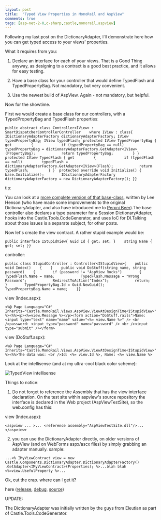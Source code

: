 ```yaml
---
layout: post
title:  "Typed View Properties in MonoRail and AspView"
comments: true
tags: [asp-net-2-0,c-sharp,castle,monorail,aspview]
---
```



Following my last post on the DictionaryAdapter, I'll demonstrate here how you can get typed access to your views' properties.



What it requires from you:

1. Declare an interface for each of your views. That is a Good Thing anyway, as designing to a contract is a good best practice, and it allows for easy testing.

2. Have a base class for your controller that would define TypedFlash and TypedPropertyBag. Not mandatory, but very convenient.

3. Use the newest build of AspView. Again - not mandatory, but helpful.



Now for the showtime.

First we would create a base class for our controllers, with a TypedPropertyBag and TypedFlash properties:

```
public abstract class Controller<IView> : SmartDispatcherControllerController    where IView : class{    IDictionaryAdapterFactory dictionaryAdapterFactory; IView typedPropertyBag; IView typedFlash; protected IView TypedPropertyBag { get         {             if (typedPropertyBag == null)         typedPropertyBag = dictionaryAdapterFactory.GetAdapter<IView>(PropertyBag);            return typedPropertyBag;         } }  protected IView TypedFlash { get         {             if (typedFlash == null)         typedFlash = dictionaryAdapterFactory.GetAdapter<IView>(Flash);            return typedFlash;         } }  protected override void Initialize() { base.Initialize();        IDictionaryAdapterFactory dictionaryAdapterFactory = new DictionaryAdapterFactory(); }}
```



tip:

You can look at a [more complete version of that base-class](http://using.castleproject.org/display/Contrib/Castle.Tools.CodeGenerator), written by Lee Henson (who have made some improvements to the original DictionaryAdapter, and also have introduced me to [Peroni Beer](http://www.peroniitaly.com/)).The base controller also declares a type parameter for a Session DictionaryAdapter, hooks into the Castle.Tools.CodeGenerator, and uses IoC for DI.Talking about those issues is a separate subject, for other posts.



Now let's create the view contract. A rather stupid example would be:

```
public interface IStupidView{ Guid Id { get; set; }    string Name { get; set; }}
```



controller:

```
public class StupidController : Controller<IStupidView>{    public void Index()    {    }    public void DoStuff(string name, string password)    {        if (password != "AspView Rocks")        {            TypedFlash.Name = name;            TypedFlash.Message = "Wrong Password";            RedirectToAction("Index");            return;        }        TypedPropertyBag.Id = Guid.NewGuid();        TypedPropertyBag.Name = name;    }}
```



view (Index.aspx):

```
<%@ Page Language="C#" Inherits="Castle.MonoRail.Views.AspView.ViewAtDesignTime<IStupidView>" %><%%><p><%=view.Message %></p><form action="DoStuff.rails">Name: <input type="text" name="name" value="<%= view.Name %>" /> <br />password: <input type="password" name="password" /> <br /><input type="submit" /></form>
```



view (DoStuff.aspx):

```
<%@ Page Language="C#" Inherits="Castle.MonoRail.Views.AspView.ViewAtDesignTime<IStupidView>" %><%%>The data was: <br />Id: <%= view.Id %>, Name: <%= view.Name %>
```



Look at the intellisense (and at my ultra-cool black color scheme):

![TypedView intellisense](http://kenegozi.com/Blog/uploaded/WindowsLiveWriter/TypedViewPropertiesinMonoRailandAspView_11288/8d0b77d0-63d6-4e46-b355-c87ae31e5ca4.png)





Things to notice:

1. Do not forget to reference the Assembly that has the view interface declaration. On the test site within aspview's source repository the interface is declared in the Web project (AspViewTestSite), so the web.config has this:

view (Index.aspx):

```
<aspview ... >... <reference assembly="AspViewTestSite.dll"/>...</aspview>
```



2. you can use the DictionaryAdapter directly, on older versions of AspView (and on WebForms aspx/ascx files) by simply grabbing an adapter manually. sample:

```
...<% IMyViewContract view = new Castle.Components.DictionaryAdapter.DictionaryAdapterFactory()       .GetAdapter<IMyViewContract>(Properties); %>...blah blah <%=view.UsefulProperty %>...
```

Ok, cut the crap. where can I get it?

here ([release](http://kenegozi.com/Blog/Files/download.aspx?filename=AspView_1.0.3.324_Release.zip), [debug](http://kenegozi.com/Blog/Files/download.aspx?filename=AspView_1.0.3.324_Debug.zip), [source](http://svn.castleproject.org:8080/svn/castlecontrib/viewengines/aspview/trunk/))



UPDATE:

The DictionaryAdapter was initially written by the guys from Eleutian as part of Castle.Tools.CodeGenerator. 

